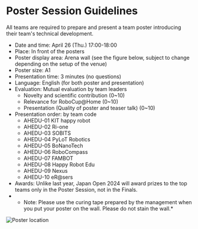 # Poster Session Guidelines

All teams are required to prepare and present a team poster introducing their team's technical development.

- Date and time: April 26 (Thu.) 17:00-18:00 
- Place: In front of the posters
- Poster display area: Arena wall (see the figure below, subject to change depending on the setup of the venue)
- Poster size: A1
- Presentation time: 3 minutes (no questions)
- Language: English (for both poster and presentation)
- Evaluation: Mutual evaluation by team leaders
  - Novelty and scientific contribution (0~10)
  - Relevance for RoboCup@Home (0~10)
  - Presentation (Quality of poster and teaser talk) (0~10)
- Presentation order: by team code
  - AHEDU-01 KIT happy robot
  - AHEDU-02 Ri-one
  - AHEDU-03 SOBITS
  - AHEDU-04 PyLoT Robotics
  - AHEDU-05 BoNanoTech
  - AHEDU-06 RoboCompass
  - AHEDU-07 FAMBOT
  - AHEDU-08 Happy Robot Edu
  - AHEDU-09 Nexus
  - AHEDU-10 eR@sers
- Awards: Unlike last year, Japan Open 2024 will award prizes to the top teams only in the Poster Session, not in the Finals.
- * Note: Please use the curing tape prepared by the management when you put your poster on the wall. Please do not stain the wall.*

![Poster location](https://github.com/RoboCupAtHomeJP/AtHome2024/assets/6745835/c5d90922-430c-4e86-9c38-45ee6a628ddf)
